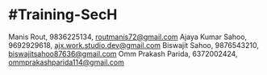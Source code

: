 #Training-SecH
=============

Manis Rout, 9836225134, routmanis72@gmail.com
Ajaya Kumar Sahoo, 9692929618, ajx.work.studio.dev@gmail.com
Biswajit Sahoo, 9876543210, biswajitsahoo87636@gmail.com
Omm Prakash Parida, 6372002424, ommprakashparida114@gmail.com